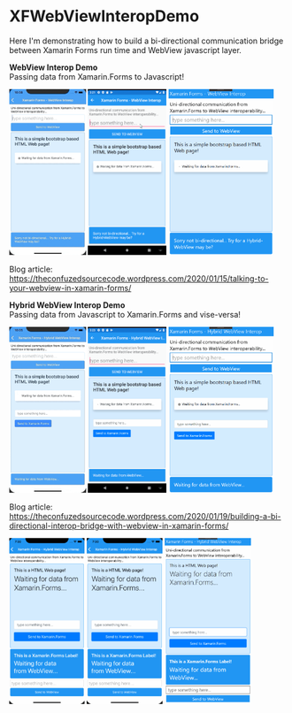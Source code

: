 # XFWebViewInteropDemo
Here I'm demonstrating how to build a bi-directional communication bridge between Xamarin Forms run time and WebView javascript layer. 

**WebView Interop Demo** <br />
Passing data from Xamarin.Forms to Javascript!

<img src="/screenshots/XFWebViewInteropIos.gif" height="300"/> <img src="/screenshots/XFWebViewInteropAndroid.gif" height="300"/> <img src="/screenshots/XFWebViewInteropWindows.gif" height="300"/>

Blog article: https://theconfuzedsourcecode.wordpress.com/2020/01/15/talking-to-your-webview-in-xamarin-forms/


**Hybrid WebView Interop Demo** <br />
Passing data from Javascript to Xamarin.Forms and vise-versa!

<img src="/screenshots/XFHybridWebViewInteropIos.gif" height="300"/> <img src="/screenshots/XFHybridWebViewInteropAndroid.gif" height="300"/> <img src="/screenshots/XFHybridWebViewInteropWindows.gif" height="300"/>

Blog article: https://theconfuzedsourcecode.wordpress.com/2020/01/19/building-a-bi-directional-interop-bridge-with-webview-in-xamarin-forms/


<img src="/screenshots/ChatDemoiOS.gif" height="300"/> <img src="/screenshots/ChatDemoiOS.gif" height="300"/> <img src="/screenshots/ChatDemoUWP.gif" height="300"/>
